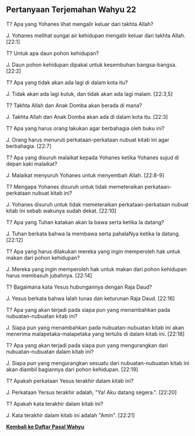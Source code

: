 ﻿## Pertanyaan Terjemahan Wahyu 22 ##

T? Apa yang Yohanes lihat mengalir keluar dari takhta Allah?

J. Yohanes melihat sungai air kehidupan mengalir keluar dari takhta Allah. [22:1]

T? Untuk apa daun pohon kehidupan?

J. Daun pohon kehidupan dipakai untuk kesembuhan bangsa-bangsa. [22:2]

T? Apa yang tidak akan ada lagi di dalam kota itu?

J. Tidak akan ada lagi kutuk, dan tidak akan ada lagi malam. [22:3,5]

T? Takhta Allah dan Anak Domba akan berada di mana?

J. Takhta Allah dan Anak Domba akan ada di dalam kota itu. [22:3]

T? Apa yang harus orang lakukan agar berbahagia oleh buku ini?

J. Orang harus menuruti perkataan-perkataan nubuat kitab ini agar berbahagia. [22:7]

T? Apa yang disuruh malaikat kepada Yohanes ketika Yohanes sujud di depan kaki malaikat?

J. Malaikat menyuruh Yohanes untuk menyembah Allah. [22:8-9]

T? Mengapa Yohanes disuruh untuk tidak memeteraikan perkataan-perkataan nubuat kitab ini?

J. Yohanes disuruh untuk tidak memeteraikan perkataan-perkataan nubuat kitab ini sebab wakunya sudah dekat. [22:10]

T? Apa yang Tuhan katakan akan Ia bawa serta ketika Ia datang?

J. Tuhan berkata bahwa Ia membawa serta pahalaNya ketika Ia datang. [22:12]

T? Apa yang harus dilakukan mereka yang ingin memperoleh hak untuk makan dari pohon kehidupan?

J. Mereka yang ingin memperoleh hak untuk makan dari pohon kehidupan harus membasuh jubahnya. [22:14]

T? Bagaimana kata Yesus hubungannya dengan Raja Daud?

J. Yesus berkata bahwa Ialah tunas dan keturunan Raja Daud. [22:16]

T? Apa yang akan terjadi pada siapa pun yang menambahkan pada nubuatan-nubuatan kitab ini?

J. Siapa pun yang menambahkan pada nubuatan-nubuatan kitab ini akan menerima malapetaka-malapetaka yang tertulis di dalam kitab ini. [22:18]

T? Apa yang akan terjadi pada siapa pun yang mengurangkan dari nubuatan-nubuatan dalam kitab ini?

J. Siapa pun yang mengurangkan sesuatu dari nubuatan-nubuatan kitab ini akan diambil bagiannya dari pohon kehidupan. [22:19]

T? Apakah perkataan Yesus terakhir dalam kitab ini?

J. Perkataan Yersus terakhir adalah, "Ya! Aku datang segera.". [22:20]

T? Apakah kata terakhir dalam kitab ini?

J. Kata terakhir dalam kitab ini adalah "Amin". [22:21]

__[Kembali ke Daftar Pasal Wahyu](./)__

